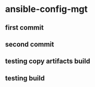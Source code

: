 # ansible-config-mgt

## first commit

## second commit

## testing copy artifacts build

## testing build
